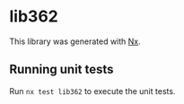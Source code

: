 # lib362

This library was generated with [Nx](https://nx.dev).

## Running unit tests

Run `nx test lib362` to execute the unit tests.
